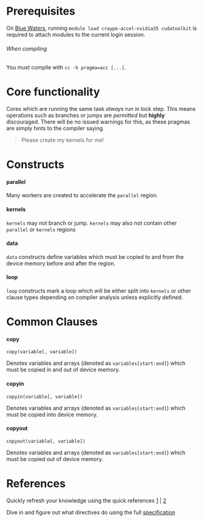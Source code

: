 # Prerequisites
On [Blue Waters](https://bluewaters.ncsa.illinois.edu/), running `module load craype-accel-nvidia35 cudatoolkit` is required to attach modules to the current login session.
###### When compiling
You must compile with `cc -h pragma=acc [...]`.
# Core functionality
Cores which are running the same task *always* run in lock step.
This means operations such as branches or jumps are *permitted* but **highly** discouraged.
There will be no issued warnings for this, as these pragmas are simply hints to the compiler saying
>Please create my kernels for me!

# Constructs
#### parallel
Many workers are created to accelerate the `parallel` region.
#### kernels
`kernels` may not branch or jump. `kernels` may also not contain other `parallel` or `kernels` regions
#### data
`data` constructs define variables which must be copied to and from the device memory before and after the region.
#### loop
`loop` constructs mark a loop which will be either split into `kernels` or other clause types depending on compiler analysis unless explicitly defined.

# Common Clauses
#### copy
`copy(variable[, variable])`

Denotes variables and arrays (denoted as `variables[start:end]`) which must be copied in and out of device memory.
#### copyin
`copyin(variable[, variable])`

Denotes variables and arrays (denoted as `variables[start:end]`) which must be copied into device memory.
#### copyout
`copyout(variable[, variable])`

Denotes variables and arrays (denoted as `variables[start:end]`) which must be copied out of device memory.

# References
Quickly refresh your knowledge using the quick references
[1](http://www.openacc.org/sites/default/files/OpenACC_API_QuickRefGuide.pdf) | [2](http://www.openacc.org/sites/default/files/213462%2010_OpenACC_API_QRG_HiRes.pdf)

Dive in and figure out what directives do using the full [specification](http://www.openacc.org/sites/default/files/OpenACC.2.0a_1.pdf)
